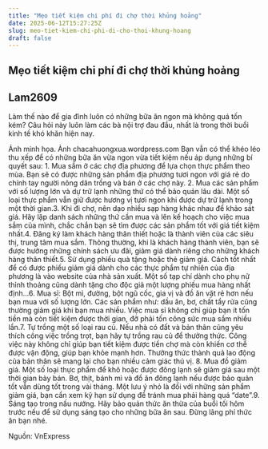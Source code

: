 ```yaml
---
title: "Mẹo tiết kiệm chi phí đi chợ thời khủng hoảng"
date: 2025-06-12T15:27:25Z
slug: meo-tiet-kiem-chi-phi-di-cho-thoi-khung-hoang
draft: false
---
```


## Mẹo tiết kiệm chi phí đi chợ thời khủng hoảng

## Lam2609

Làm thế nào để gia đình luôn có những bữa ăn ngon mà không quá tốn kém? Câu hỏi này luôn làm các bà nội trợ đau đầu, nhất là trong thời buổi kinh tế khó khăn hiện nay. 
 
 
​Ảnh minh họa. Ảnh chacahuongxua.wordpress.com​ 
Bạn vẫn có thể khéo léo thu xếp để có những bữa ăn vừa ngon vừa tiết kiệm nếu áp dụng những bí quyết sau: 
​1. Mua sắm ở các chợ địa phương để lựa chọn thực phẩm theo mùa. Bạn sẽ có được những sản phẩm địa phương tươi ngon với giá rẻ do chính tay người nông dân trồng và bán ở các chợ này. ​​2. Mua các sản phẩm với số lượng lớn và dự trữ lạnh những thứ có thể bảo quản lâu dài. Một số loại thực phẩm vẫn giữ được hương vị tươi ngon khi được dự trữ lạnh trong một thời gian.​​3. Khi đi chợ, nên dạo nhiều sạp hàng khác nhau để khảo sát giá. Hãy lập danh sách những thứ cần mua và lên kế hoạch cho việc mua sắm của mình, chắc chắn bạn sẽ tìm được các sản phẩm tốt với giá tiết kiệm nhất.​​​​​4. Đăng ký làm khách hàng thân thiết hoặc là thành viên của các siêu thị, trung tâm mua sắm. Thông thường, khi là khách hàng thành viên, bạn sẽ được hưởng những chính sách ưu đãi, giảm giá dành riêng cho những khách hàng thân thiết.​​5. Sử dụng phiếu quà tặng hoặc thẻ giảm giá. Cách tốt nhất để có được phiếu giảm giá dành cho các thực phẩm tự nhiên của địa phương là vào website của nhà sản xuất. Một số tạp chí dành cho phụ nữ thỉnh thoảng cũng dành tặng cho độc giả một lượng phiếu mua hàng nhất định…​​6. Mua sỉ: Bột mì, đường, bột ngũ cốc, gia vị và đồ ăn vặt rẻ hơn nếu bạn mua với số lượng lớn. Các sản phẩm như: dầu ăn, bơ, chất tẩy rửa cũng thường giảm giá khi bạn mua nhiều. Việc mua sỉ không chỉ giúp bạn ít tốn tiền mà còn tiết kiệm được thời gian, đỡ phải tốn công sức mua sắm nhiều lần.​​​​​7. Tự trồng một số loại rau củ. Nếu nhà có đất và bản thân cũng yêu thích công việc trồng trọt, bạn hãy tự trồng rau củ để thưởng thức. Công việc này không chỉ giúp bạn tiết kiệm được tiền chợ mà còn khiến cơ thể được vận động, giúp bạn khỏe mạnh hơn. Thưởng thức thành quả lao động của bản thân sẽ mang lại cho bạn nhiều cảm giác thú vị. ​​8. Mua đồ giảm giá. Một số loại thực phẩm để khô hoặc được đông lạnh sẽ giảm giá sau một thời gian bày bán. Bơ, thịt, bánh mì và đồ ăn đông lạnh nếu được bảo quản tốt vẫn dùng tốt trong vài tháng. Một lưu ý nhỏ là đối với những sản phẩm giảm giá, bạn cần xem kỹ hạn sử dụng để tránh mua phải hàng quá “date”.​​9. Sáng tạo trong nấu nướng. Hãy bảo quản thức ăn thừa của buổi tối hôm trước nếu để sử dụng sáng tạo cho những bữa ăn sau. Đừng lãng phí thức ăn bạn nhé.​ 
 
Nguồn: VnExpress​